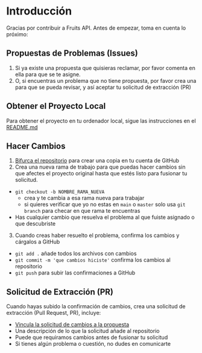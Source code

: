 # Introducción

Gracias por contribuir a Fruits API. Antes de empezar, toma en cuenta lo próximo:

## Propuestas de Problemas (Issues)

1. Si ya existe una propuesta que quisieras reclamar, por favor comenta en ella para que se te asigne.
2. O, si encuentras un problema que no tiene propuesta, por favor crea una para que se pueda revisar, y así aceptar tu solicitud de extracción (PR)

## Obtener el Proyecto Local

Para obtener el proyecto en tu ordenador local, sigue las instrucciones en el [README.md](readme.md)

## Hacer Cambios

1. [Bifurca el repositorio](https://docs.github.com/es/enterprise-server@3.1/get-started/quickstart/fork-a-repo) para crear una copia en tu cuenta de GitHub
2. Crea una nueva rama de trabajo para que puedas hacer cambios sin que afectes el proyecto original hasta que estés listo para fusionar tu solicitud.

- `git checkout -b NOMBRE_RAMA_NUEVA`
  - crea y te cambia a esa rama nueva para trabajar
  - si quieres verificar que yo no estas en `main` o `master` solo usa `git branch` para checar en que rama te encuentras
- Has cualquier cambio que resuelva el problema al que fuiste asignado o que descubriste

3. Cuando creas haber resuelto el problema, confirma los cambios y cárgalos a GitHub

- `git add .` añade todos los archivos con cambios
- `git commit -m 'que cambios hiciste'` confirma los cambios al repositorio
- `git push` para subir las confirmaciones a GitHub

## Solicitud de Extracción (PR)

Cuando hayas subido la confirmación de cambios, crea una solicitud de extracción (Pull Request, PR), incluye:

- [Vincula la solicitud de cambios a la propuesta](https://docs.github.com/es/issues/tracking-your-work-with-issues/linking-a-pull-request-to-an-issue)
- Una descripción de lo que la solicitud añade al repositorio
- Puede que requiramos cambios antes de fusionar tu solicitud
- Si tienes algún problema o cuestión, no dudes en comunicarte
